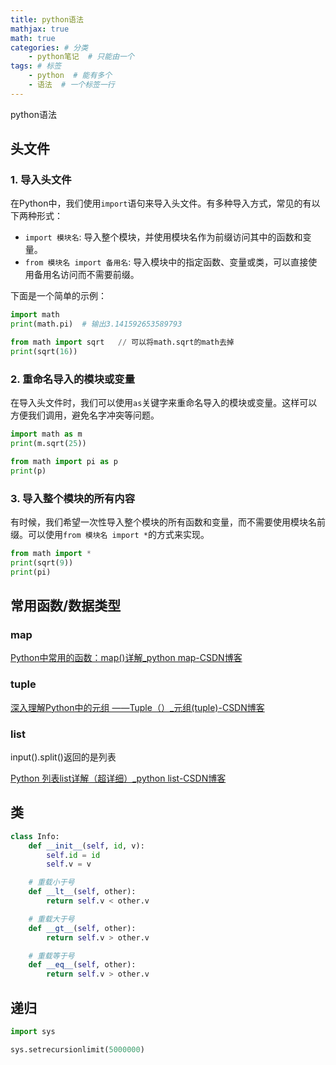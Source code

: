 ```yaml
---
title: python语法
mathjax: true
math: true
categories: # 分类
	- python笔记  # 只能由一个
tags: # 标签
	- python  # 能有多个
	- 语法  # 一个标签一行
---
```

python语法

<!-- more -->

## 头文件

### 1. 导入头文件

在Python中，我们使用`import`语句来导入头文件。有多种导入方式，常见的有以下两种形式：

- `import 模块名`: 导入整个模块，并使用模块名作为前缀访问其中的函数和变量。
- `from 模块名 import 备用名`: 导入模块中的指定函数、变量或类，可以直接使用备用名访问而不需要前缀。

下面是一个简单的示例：

```python
import math
print(math.pi)	# 输出3.141592653589793

from math import sqrt   // 可以将math.sqrt的math去掉
print(sqrt(16))  
```

### 2. 重命名导入的模块或变量

在导入头文件时，我们可以使用`as`关键字来重命名导入的模块或变量。这样可以方便我们调用，避免名字冲突等问题。

```python
import math as m
print(m.sqrt(25))

from math import pi as p
print(p)
```

### 3. 导入整个模块的所有内容

有时候，我们希望一次性导入整个模块的所有函数和变量，而不需要使用模块名前缀。可以使用`from 模块名 import *`的方式来实现。

```python
from math import *
print(sqrt(9))
print(pi)
```

## 常用函数/数据类型

### map

[Python中常用的函数：map()详解_python map-CSDN博客](https://blog.csdn.net/wuShiJingZuo/article/details/135620145)

### tuple

[深入理解Python中的元组 ——Tuple（）_元组(tuple)-CSDN博客](https://blog.csdn.net/Broken_x/article/details/139371467)

### list

input().split()返回的是列表

[Python 列表list详解（超详细）_python list-CSDN博客](https://blog.csdn.net/m0_70885101/article/details/126022872)

## 类

```python
class Info:
    def __init__(self, id, v):
        self.id = id
        self.v = v

    # 重载小于号
    def __lt__(self, other):
        return self.v < other.v

    # 重载大于号
    def __gt__(self, other):
        return self.v > other.v

    # 重载等于号
    def __eq__(self, other):
        return self.v > other.v
```

## 递归

```python
import sys

sys.setrecursionlimit(5000000)
```

